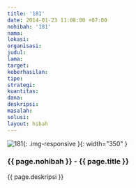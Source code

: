 ```yaml
---
title: '181'
date: 2014-01-23 11:08:00 +07:00
nohibah: '181'
nama: 
lokasi: 
organisasi: 
judul: 
lama: 
target: 
keberhasilan: 
tipe: 
strategi: 
kuantitas: 
dana: 
deskripsi: 
masalah: 
solusi: 
layout: hibah
---
```


![181](/static/img/hibahcms/181.png){: .img-responsive }{: width="350" }

### {{ page.nohibah }} - {{ page.title }}

{{ page.deskripsi }}
